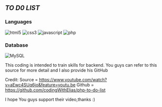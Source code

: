 
<h2><i>TO D0 LIST </i></h2>
<h3>Languages</h3>
<p>
   <img src="https://img.shields.io/badge/HTML5-E34F26?style=for-the-badge&logo=html5&logoColor=white" alt="html5" />
    <img src="https://img.shields.io/badge/CSS3-1572B6?style=for-the-badge&logo=css3&logoColor=white" alt="css3" />
    <img src="https://img.shields.io/badge/JavaScript-323330?style=for-the-badge&logo=javascript&logoColor=F7DF1E" alt="javascript" />
    <img src="https://img.shields.io/badge/PHP-777BB4?style=for-the-badge&logo=php&logoColor=white" alt="php" />
</p>
<h3>Database</h3>
<p>
    <img src="https://img.shields.io/badge/MySQL-00000F?style=for-the-badge&logo=mysql&logoColor=white" alt="MySQL" />
</p>

This coding is intended to train skills for backend. You guys can refer to this source for more detail and I also provide his GitHub

Credit:
Source = https://www.youtube.com/watch?v=aEwc4SUq6jo&feature=youtu.be
Github = https://github.com/codingWithElias/php-to-do-list


I hope You guys support their video,thanks :)
